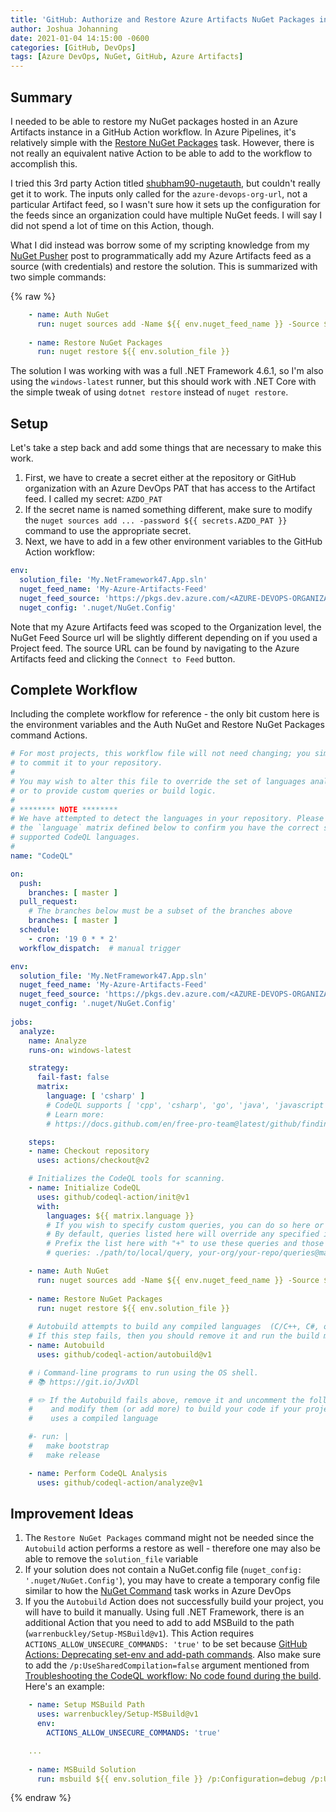 ```yaml
---
title: 'GitHub: Authorize and Restore Azure Artifacts NuGet Packages in GitHub Actions'
author: Joshua Johanning
date: 2021-01-04 14:15:00 -0600
categories: [GitHub, DevOps]
tags: [Azure DevOps, NuGet, GitHub, Azure Artifacts]
---
```


## Summary

I needed to be able to restore my NuGet packages hosted in an Azure Artifacts instance in a GitHub Action workflow. In Azure Pipelines, it's relatively simple with the [Restore NuGet Packages](https://docs.microsoft.com/en-us/azure/devops/pipelines/packages/nuget-restore?view=azure-devops) task. However, there is not really an equivalent native Action to be able to add to the workflow to accomplish this.

I tried this 3rd party Action titled [shubham90-nugetauth](https://github.com/marketplace/actions/shubham90-nugetauth), but couldn't really get it to work. The inputs only called for the `azure-devops-org-url`, not a particular Artifact feed, so I wasn't sure how it sets up the configuration for the feeds since an organization could have multiple NuGet feeds. I will say I did not spend a lot of time on this Action, though.

What I did instead was borrow some of my scripting knowledge from my [NuGet Pusher](/posts/nuget-pusher-script/) post to programmatically add my Azure Artifacts feed as a source (with credentials) and restore the solution. This is summarized with two simple commands:

{% raw %}

```yaml
    - name: Auth NuGet
      run: nuget sources add -Name ${{ env.nuget_feed_name }} -Source ${{ env.nuget_feed_source }} -username "az" -password ${{ secrets.AZDO_PAT }} -ConfigFile ${{ env.nuget_config }}
     
    - name: Restore NuGet Packages
      run: nuget restore ${{ env.solution_file }}
```

The solution I was working with was a full .NET Framework 4.6.1, so I'm also using the `windows-latest` runner, but this should work with .NET Core with the simple tweak of using `dotnet restore` instead of `nuget restore`.

## Setup

Let's take a step back and add some things that are necessary to make this work.

1. First, we have to create a secret either at the repository or GitHub organization with an Azure DevOps PAT that has access to the Artifact feed. I called my secret: `AZDO_PAT`
1. If the secret name is named something different, make sure to modify the `nuget sources add ... -password ${{ secrets.AZDO_PAT }}` command to use the appropriate secret.
1. Next, we have to add in a few other environment variables to the GitHub Action workflow:

```yaml
env:
  solution_file: 'My.NetFramework47.App.sln'
  nuget_feed_name: 'My-Azure-Artifacts-Feed'
  nuget_feed_source: 'https://pkgs.dev.azure.com/<AZURE-DEVOPS-ORGANIZATION>/_packaging/<MY-AZURE-ARTIFACTS-FEED>/nuget/v3/index.json'
  nuget_config: '.nuget/NuGet.Config'
```

Note that my Azure Artifacts feed was scoped to the Organization level, the NuGet Feed Source url will be slightly different depending on if you used a Project feed. The source URL can be found by navigating to the Azure Artifacts feed and clicking the `Connect to Feed` button.

## Complete Workflow

Including the complete workflow for reference - the only bit custom here is the environment variables and the Auth NuGet and Restore NuGet Packages command Actions.

```yaml
# For most projects, this workflow file will not need changing; you simply need
# to commit it to your repository.
#
# You may wish to alter this file to override the set of languages analyzed,
# or to provide custom queries or build logic.
#
# ******** NOTE ********
# We have attempted to detect the languages in your repository. Please check
# the `language` matrix defined below to confirm you have the correct set of
# supported CodeQL languages.
#
name: "CodeQL"

on:
  push:
    branches: [ master ]
  pull_request:
    # The branches below must be a subset of the branches above
    branches: [ master ]
  schedule:
    - cron: '19 0 * * 2'
  workflow_dispatch:  # manual trigger

env:
  solution_file: 'My.NetFramework47.App.sln'
  nuget_feed_name: 'My-Azure-Artifacts-Feed'
  nuget_feed_source: 'https://pkgs.dev.azure.com/<AZURE-DEVOPS-ORGANIZATION>/_packaging/<MY-AZURE-ARTIFACTS-FEED>/nuget/v3/index.json'
  nuget_config: '.nuget/NuGet.Config'
  
jobs:
  analyze:
    name: Analyze
    runs-on: windows-latest

    strategy:
      fail-fast: false
      matrix:
        language: [ 'csharp' ]
        # CodeQL supports [ 'cpp', 'csharp', 'go', 'java', 'javascript', 'python' ]
        # Learn more:
        # https://docs.github.com/en/free-pro-team@latest/github/finding-security-vulnerabilities-and-errors-in-your-code/configuring-code-scanning#changing-the-languages-that-are-analyzed

    steps:
    - name: Checkout repository
      uses: actions/checkout@v2

    # Initializes the CodeQL tools for scanning.
    - name: Initialize CodeQL
      uses: github/codeql-action/init@v1
      with:
        languages: ${{ matrix.language }}
        # If you wish to specify custom queries, you can do so here or in a config file.
        # By default, queries listed here will override any specified in a config file.
        # Prefix the list here with "+" to use these queries and those in the config file.
        # queries: ./path/to/local/query, your-org/your-repo/queries@main

    - name: Auth NuGet
      run: nuget sources add -Name ${{ env.nuget_feed_name }} -Source ${{ env.nuget_feed_source }} -username "az" -password ${{ secrets.AZDO_PAT }} -ConfigFile ${{ env.nuget_config }}
     
    - name: Restore NuGet Packages
      run: nuget restore ${{ env.solution_file }}
    
    # Autobuild attempts to build any compiled languages  (C/C++, C#, or Java).
    # If this step fails, then you should remove it and run the build manually (see below)
    - name: Autobuild
      uses: github/codeql-action/autobuild@v1

    # ℹ️ Command-line programs to run using the OS shell.
    # 📚 https://git.io/JvXDl

    # ✏️ If the Autobuild fails above, remove it and uncomment the following three lines
    #    and modify them (or add more) to build your code if your project
    #    uses a compiled language

    #- run: |
    #   make bootstrap
    #   make release

    - name: Perform CodeQL Analysis
      uses: github/codeql-action/analyze@v1
```

## Improvement Ideas

1. The `Restore NuGet Packages` command might not be needed since the `Autobuild` action performs a restore as well - therefore one may also be able to remove the `solution_file` variable
1. If your solution does not contain a NuGet.config file (`nuget_config: '.nuget/NuGet.Config'`), you may have to create a temporary config file similar to how the [NuGet Command](https://github.com/microsoft/azure-pipelines-tasks/blob/master/Tasks/NuGetCommandV2/nugetrestore.ts#L136) task works in Azure DevOps
1. If you the `Autobuild` Action does not successfully build your project, you will have to build it manually. Using full .NET Framework, there is an additional Action that you need to add to add MSBuild to the path (`warrenbuckley/Setup-MSBuild@v1`). This Action requires `ACTIONS_ALLOW_UNSECURE_COMMANDS: 'true'` to be set because [GitHub Actions: Deprecating set-env and add-path commands](https://github.blog/changelog/2020-10-01-github-actions-deprecating-set-env-and-add-path-commands/). Also make sure to add the `/p:UseSharedCompilation=false` argument mentioned from [Troubleshooting the CodeQL workflow: No code found during the build](https://docs.github.com/en/free-pro-team@latest/github/finding-security-vulnerabilities-and-errors-in-your-code/troubleshooting-the-codeql-workflow#no-code-found-during-the-build). Here's an example:

```yaml
    - name: Setup MSBuild Path
      uses: warrenbuckley/Setup-MSBuild@v1
      env:
        ACTIONS_ALLOW_UNSECURE_COMMANDS: 'true'

    ...
 
    - name: MSBuild Solution
      run: msbuild ${{ env.solution_file }} /p:Configuration=debug /p:UseSharedCompilation=false
```

{% endraw %}
